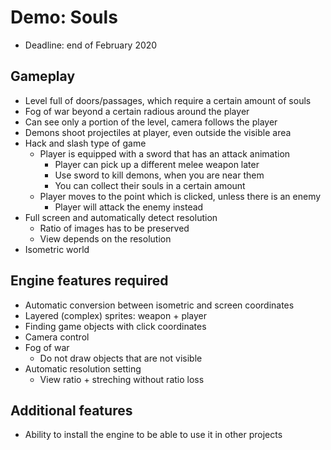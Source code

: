 # Demo: Souls

- Deadline: end of February 2020

## Gameplay

- Level full of doors/passages, which require a certain amount of souls
- Fog of war beyond a certain radious around the player
- Can see only a portion of the level, camera follows the player
- Demons shoot projectiles at player, even outside the visible area
- Hack and slash type of game
    - Player is equipped with a sword that has an attack animation
        - Player can pick up a different melee weapon later
        - Use sword to kill demons, when you are near them
        - You can collect their souls in a certain amount
    - Player moves to the point which is clicked, unless there is an enemy
        - Player will attack the enemy instead
- Full screen and automatically detect resolution
    - Ratio of images has to be preserved
    - View depends on the resolution
- Isometric world

## Engine features required

- Automatic conversion between isometric and screen coordinates
- Layered (complex) sprites: weapon + player
- Finding game objects with click coordinates
- Camera control
- Fog of war
    - Do not draw objects that are not visible
- Automatic resolution setting
    - View ratio + streching without ratio loss

## Additional features

- Ability to install the engine to be able to use it in other projects
